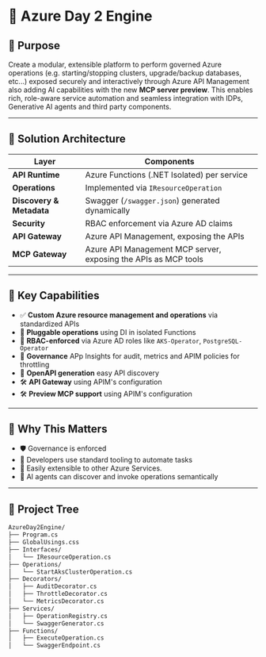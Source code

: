 
# 🧾 Azure Day 2 Engine

## 🎯 Purpose

Create a modular, extensible platform to perform governed Azure operations (e.g. starting/stopping clusters, upgrade/backup databases, etc...) exposed securely and interactively through Azure API Management also adding AI capabilities with the new **MCP server preview**. This enables rich, role-aware service automation and seamless integration with IDPs, Generative AI agents and third party components.

---

## 🧠 Solution Architecture

| Layer | Components |
|-------|------------|
| **API Runtime** | Azure Functions (.NET Isolated) per service |
| **Operations** | Implemented via `IResourceOperation` |
| **Discovery & Metadata** | Swagger (`/swagger.json`) generated dynamically |
| **Security** | RBAC enforcement via Azure AD claims |
| **API Gateway** | Azure API Management, exposing the APIs | 
| **MCP Gateway** | Azure API Management MCP server, exposing the APIs as MCP tools |

---

## 🔌 Key Capabilities

- ✅ **Custom Azure resource management and operations** via standardized APIs
- 🧩 **Pluggable operations** using DI in isolated Functions
- 🔐 **RBAC-enforced** via Azure AD roles like `AKS-Operator`, `PostgreSQL-Operator`
- 📜 **Governance** APp Insights for audit, metrics and APIM policies for throttling
- 📘 **OpenAPI generation** easy API discovery
- 🛠️ **API Gateway** using APIM's configuration
- 🛠️ **Preview MCP support** using APIM's configuration

---

## 🧠 Why This Matters

- 🛡️ Governance is enforced
- 🧰 Developers use standard tooling to automate tasks
- 🔌 Easily extensible to other Azure Services.
- 🧠 AI agents can discover and invoke operations semantically

---

## 📜 Project Tree

``` bash
AzureDay2Engine/
├── Program.cs
├── GlobalUsings.css
├── Interfaces/
│   └── IResourceOperation.cs
├── Operations/
│   └── StartAksClusterOperation.cs
├── Decorators/
│   ├── AuditDecorator.cs
│   ├── ThrottleDecorator.cs
│   └── MetricsDecorator.cs
├── Services/
│   ├── OperationRegistry.cs
│   └── SwaggerGenerator.cs
├── Functions/
│   ├── ExecuteOperation.cs
│   └── SwaggerEndpoint.cs
```